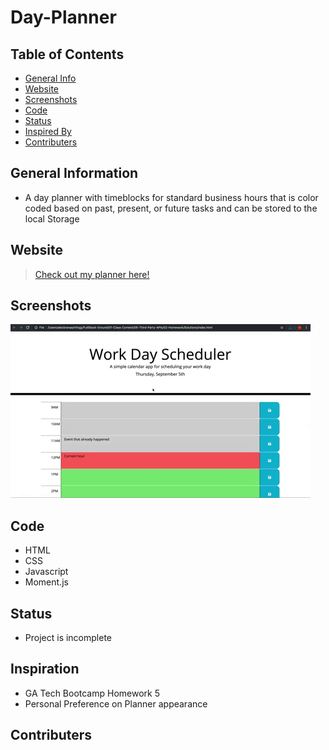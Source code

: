 # Day-Planner

## Table of Contents
- [General Info](#general-info)
- [Website](#website)
- [Screenshots](#screenshots)
- [Code](#code)
- [Status](#status)
- [Inspired By](#inspiration)
- [Contributers](#contributers)


## General Information
- A day planner with timeblocks for standard business hours that is color coded based on past, present, or future tasks and can be stored to the local Storage 

## Website 
> [Check out my planner here!](https://laurenagra.github.io/Day-Planner/) 

## Screenshots 
![This is how the site should look!](./third-party-apis.gif)


## Code 
- HTML
- CSS 
- Javascript 
- Moment.js

## Status
- Project is incomplete 

## Inspiration
- GA Tech Bootcamp Homework 5 
- Personal Preference on Planner appearance

## Contributers
